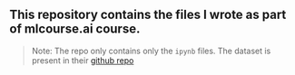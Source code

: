 ## This repository contains the files I wrote as part of mlcourse.ai course.

> Note: The repo only contains only the `ipynb` files. The dataset is present in their [github repo](https://www.kaggle.com/kashnitsky/mlcourse)